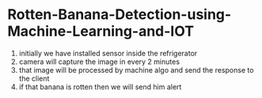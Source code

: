 # Rotten-Banana-Detection-using-Machine-Learning-and-IOT
1) initially we have installed sensor inside the refrigerator 
2) camera will capture the image in every 2 minutes 
3) that image will be processed by machine algo and send the response to the client 
4) if that banana is rotten then we will send him alert
